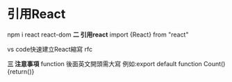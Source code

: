 # 引用React

npm i react react-dom
**二 引用react**
import {React} from "react"

vs code快速建立React縮寫
rfc

**三 注意事項** 
function 後面英文開頭需大寫
例如:export default function Count() {return()}